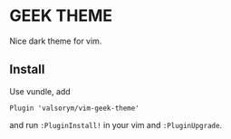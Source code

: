 GEEK THEME
==========

Nice dark theme for vim.

Install
-------

Use vundle, add

```
Plugin 'valsorym/vim-geek-theme'
```
and run `:PluginInstall!` in your vim and `:PluginUpgrade`.

